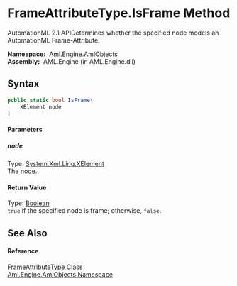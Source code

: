 FrameAttributeType.IsFrame Method
=================================
AutomationML 2.1 APIDetermines whether the specified node models an AutomationML Frame-Attribute.

  **Namespace:**  [Aml.Engine.AmlObjects][1]  
  **Assembly:**  AML.Engine (in AML.Engine.dll)

Syntax
------

```csharp
public static bool IsFrame(
	XElement node
)
```

#### Parameters

##### *node*
Type: [System.Xml.Linq.XElement][2]  
The node.

#### Return Value
Type: [Boolean][3]  
`true` if the specified node is frame; otherwise, `false`.

See Also
--------

#### Reference
[FrameAttributeType Class][4]  
[Aml.Engine.AmlObjects Namespace][1]  

[1]: ../README.md
[2]: https://docs.microsoft.com/dotnet/api/system.xml.linq.xelement
[3]: https://docs.microsoft.com/dotnet/api/system.boolean
[4]: README.md
[5]: https://www.automationml.org
[6]: ../../icons/logoShade.png
